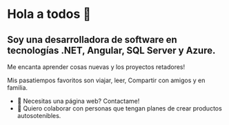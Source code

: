 # Hola a todos 👋

## Soy una desarrolladora de software en tecnologías  .NET, Angular, SQL Server y Azure.

Me encanta aprender cosas nuevas y los proyectos retadores!

Mis pasatiempos favoritos son viajar, leer, Compartir con amigos y en familia. 

- 🌱 Necesitas una página web? Contactame!
- 👯 Quiero colaborar con personas que tengan planes de crear productos autosotenibles.
